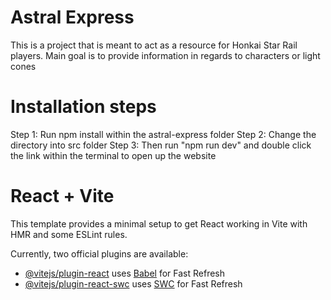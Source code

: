 # Astral Express

This is a project that is meant to act as a resource for Honkai Star Rail players.
Main goal is to provide information in regards to characters or light cones

# Installation steps

Step 1: Run npm install within the astral-express folder
Step 2: Change the directory into src folder
Step 3: Then run "npm run dev" and double click the link within the terminal to open up the website

# React + Vite

This template provides a minimal setup to get React working in Vite with HMR and some ESLint rules.

Currently, two official plugins are available:

- [@vitejs/plugin-react](https://github.com/vitejs/vite-plugin-react/blob/main/packages/plugin-react/README.md) uses [Babel](https://babeljs.io/) for Fast Refresh
- [@vitejs/plugin-react-swc](https://github.com/vitejs/vite-plugin-react-swc) uses [SWC](https://swc.rs/) for Fast Refresh
